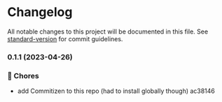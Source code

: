 # Changelog

All notable changes to this project will be documented in this file. See [standard-version](https://github.com/conventional-changelog/standard-version) for commit guidelines.

### 0.1.1 (2023-04-26)


### :truck: Chores

* add Commitizen to this repo (had to install globally though) ac38146
